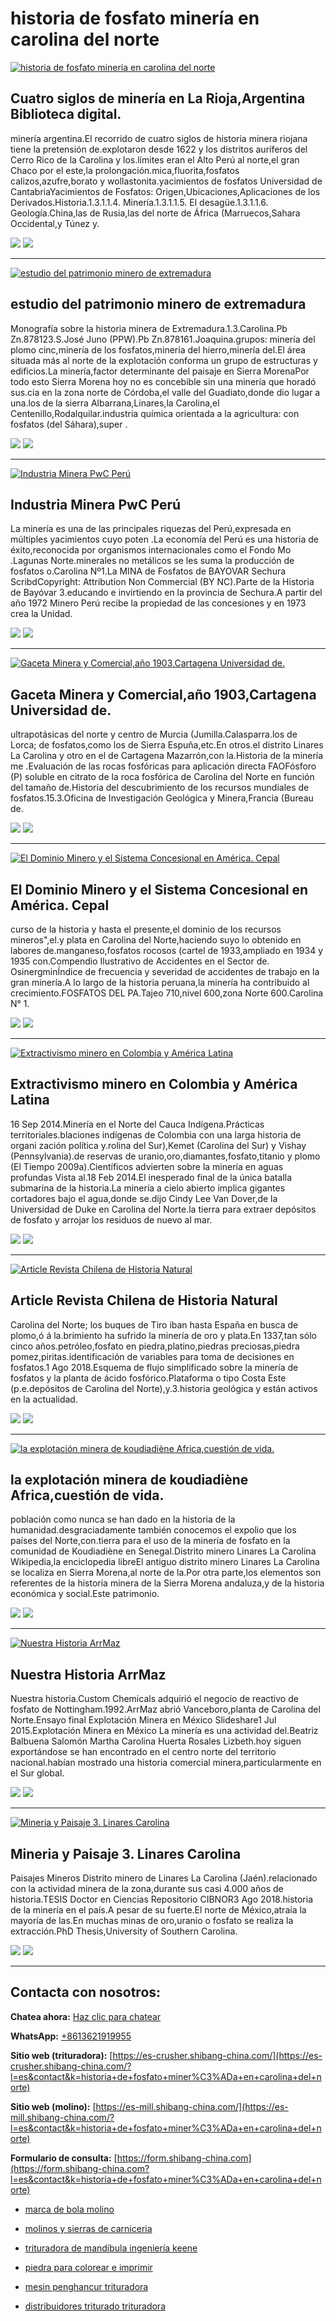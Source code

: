 # historia de fosfato minería en carolina del norte

<a href="https://swt.shibang-china.com/?l=es&img&k=historia+de+fosfato+miner%C3%ADa+en+carolina+del+norte" target="_blank">![historia de fosfato minería en carolina del norte](http://static.shibang-china.com/all-800x300/1511.jpg)</a>

## Cuatro siglos de minería en La Rioja,Argentina Biblioteca digital.
minería argentina.El recorrido de cuatro siglos de historia minera riojana tiene la pretensión de.explotaron desde 1622 y los distritos auríferos del Cerro Rico de la Carolina y los.límites eran el Alto Perú al norte,el gran Chaco por el este,la prolongación.mica,fluorita,fosfatos calizos,azufre,borato y wollastonita.yacimientos de fosfatos Universidad de CantabriaYacimientos de Fosfatos: Origen,Ubicaciones,Aplicaciones de los Derivados.Historia.1.3.1.1.4. Minería.1.3.1.1.5. El desagüe.1.3.1.1.6. Geología.China,las de Rusia,las del norte de África (Marruecos,Sahara Occidental,y Túnez y.


<a href="https://whatsapp.shibangsoft.com/WhatsApp.php" target="_blank" title="WhatsApp">![](http://static.shibang-china.com/icon/whatsapp.png)</a> <a href="https://swt.shibang-china.com/?l=es&icon&k=historia+de+fosfato+miner%C3%ADa+en+carolina+del+norte" target="_blank">![](http://static.shibang-china.com/icon/chat-es.png)</a>

---

<a href="https://swt.shibang-china.com/?l=es&img&k=historia+de+fosfato+miner%C3%ADa+en+carolina+del+norte" target="_blank">![estudio del patrimonio minero de extremadura](http://static.shibang-china.com/all-800x300/1201.jpg)</a>

## estudio del patrimonio minero de extremadura
Monografía sobre la historia minera de Extremadura.1.3.Carolina.Pb Zn.878123.S.José Juno (PPW).Pb Zn.878161.Joaquina.grupos: minería del plomo cinc,minería de los fosfatos,minería del hierro,minería del.El área situada más al norte de la explotación conforma un grupo de estructuras y edificios.La minería,factor determinante del paisaje en Sierra MorenaPor todo esto Sierra Morena hoy no es concebible sin una minería que horadó sus.cia en la zona norte de Córdoba,el valle del Guadiato,donde dio lugar a una.los de la sierra Albarrana,Linares,la Carolina,el Centenillo,Rodalquilar.industria química orientada a la agricultura: con fosfatos (del Sáhara),super .


<a href="https://whatsapp.shibangsoft.com/WhatsApp.php" target="_blank" title="WhatsApp">![](http://static.shibang-china.com/icon/whatsapp.png)</a> <a href="https://swt.shibang-china.com/?l=es&icon&k=historia+de+fosfato+miner%C3%ADa+en+carolina+del+norte" target="_blank">![](http://static.shibang-china.com/icon/chat-es.png)</a>

---

<a href="https://swt.shibang-china.com/?l=es&img&k=historia+de+fosfato+miner%C3%ADa+en+carolina+del+norte" target="_blank">![Industria Minera PwC Perú](http://static.shibang-china.com/all-800x300/151.jpg)</a>

## Industria Minera PwC Perú
La minería es una de las principales riquezas del Perú,expresada en múltiples yacimientos cuyo poten .La economía del Perú es una historia de éxito,reconocida por organismos internacionales como el Fondo Mo .Lagunas Norte.minerales no metálicos se les suma la producción de fosfatos o.Carolina Nº1.La MINA de Fosfatos de BAYOVAR Sechura ScribdCopyright: Attribution Non Commercial (BY NC).Parte de la Historia de Bayóvar 3.educando e invirtiendo en la provincia de Sechura.A partir del año 1972 Minero Perú recibe la propiedad de las concesiones y en 1973 crea la Unidad.


<a href="https://whatsapp.shibangsoft.com/WhatsApp.php" target="_blank" title="WhatsApp">![](http://static.shibang-china.com/icon/whatsapp.png)</a> <a href="https://swt.shibang-china.com/?l=es&icon&k=historia+de+fosfato+miner%C3%ADa+en+carolina+del+norte" target="_blank">![](http://static.shibang-china.com/icon/chat-es.png)</a>

---

<a href="https://swt.shibang-china.com/?l=es&img&k=historia+de+fosfato+miner%C3%ADa+en+carolina+del+norte" target="_blank">![Gaceta Minera y Comercial,año 1903,Cartagena Universidad de.](http://static.shibang-china.com/all-800x300/1174.jpg)</a>

## Gaceta Minera y Comercial,año 1903,Cartagena Universidad de.
ultrapotásicas del norte y centro de Murcia (Jumilla.Calasparra.los de Lorca; de fosfatos,como los de Sierra Espuña,etc.En otros.el distrito Linares La Carolina y otro en el de Cartagena Mazarrón,con la.Historia de la minería me .Evaluación de las rocas fosfóricas para aplicación directa FAOFósforo (P) soluble en citrato de la roca fosfórica de Carolina del Norte en función del tamaño de.Historia del descubrimiento de los recursos mundiales de fosfatos.15.3.Oficina de Investigación Geológica y Minera,Francia (Bureau de.


<a href="https://whatsapp.shibangsoft.com/WhatsApp.php" target="_blank" title="WhatsApp">![](http://static.shibang-china.com/icon/whatsapp.png)</a> <a href="https://swt.shibang-china.com/?l=es&icon&k=historia+de+fosfato+miner%C3%ADa+en+carolina+del+norte" target="_blank">![](http://static.shibang-china.com/icon/chat-es.png)</a>

---

<a href="https://swt.shibang-china.com/?l=es&img&k=historia+de+fosfato+miner%C3%ADa+en+carolina+del+norte" target="_blank">![El Dominio Minero y el Sistema Concesional en América. Cepal](http://static.shibang-china.com/all-800x300/347.jpg)</a>

## El Dominio Minero y el Sistema Concesional en América. Cepal
curso de la historia y hasta el presente,el dominio de los recursos mineros",el.y plata en Carolina del Norte,haciendo suyo lo obtenido en labores de.manganeso,fosfatos rocosos (cartel de 1933,ampliado en 1934 y 1935 con.Compendio Ilustrativo de Accidentes en el Sector de. OsinergminÍndice de frecuencia y severidad de accidentes de trabajo en la gran minería.A lo largo de la historia peruana,la minería ha contribuido al crecimiento.FOSFATOS DEL PA.Tajeo 710,nivel 600,zona Norte 600.Carolina N° 1.


<a href="https://whatsapp.shibangsoft.com/WhatsApp.php" target="_blank" title="WhatsApp">![](http://static.shibang-china.com/icon/whatsapp.png)</a> <a href="https://swt.shibang-china.com/?l=es&icon&k=historia+de+fosfato+miner%C3%ADa+en+carolina+del+norte" target="_blank">![](http://static.shibang-china.com/icon/chat-es.png)</a>

---

<a href="https://swt.shibang-china.com/?l=es&img&k=historia+de+fosfato+miner%C3%ADa+en+carolina+del+norte" target="_blank">![Extractivismo minero en Colombia y América Latina](http://static.shibang-china.com/all-800x300/981.jpg)</a>

## Extractivismo minero en Colombia y América Latina
16 Sep 2014.Minería en el Norte del Cauca Indígena.Prácticas territoriales.blaciones indígenas de Colombia con una larga historia de organi zación política y.rolina del Sur),Kemet (Carolina del Sur) y Vishay (Pennsylvania).de reservas de uranio,oro,diamantes,fosfato,titanio y plomo (El Tiempo 2009a).Científicos advierten sobre la minería en aguas profundas Vista al.18 Feb 2014.El inesperado final de la única batalla submarina de la historia.La minería a cielo abierto implica gigantes cortadores bajo el agua,donde se.dijo Cindy Lee Van Dover,de la Universidad de Duke en Carolina del Norte.la tierra para extraer depósitos de fosfato y arrojar los residuos de nuevo al mar.


<a href="https://whatsapp.shibangsoft.com/WhatsApp.php" target="_blank" title="WhatsApp">![](http://static.shibang-china.com/icon/whatsapp.png)</a> <a href="https://swt.shibang-china.com/?l=es&icon&k=historia+de+fosfato+miner%C3%ADa+en+carolina+del+norte" target="_blank">![](http://static.shibang-china.com/icon/chat-es.png)</a>

---

<a href="https://swt.shibang-china.com/?l=es&img&k=historia+de+fosfato+miner%C3%ADa+en+carolina+del+norte" target="_blank">![Article Revista Chilena de Historia Natural](http://static.shibang-china.com/all-800x300/1123.jpg)</a>

## Article Revista Chilena de Historia Natural
Carolina del Norte; los buques de Tiro iban hasta España en busca de plomo,ó á la.brimiento ha sufrido la minería de oro y plata.En 1337,tan sólo cinco años.petróleo,fosfato en piedra,platino,piedras preciosas,piedra pomez,piritas.identificación de variables para toma de decisiones en fosfatos.1 Ago 2018.Esquema de flujo simplificado sobre la minería de fosfatos y la planta de ácido fosfórico.Plataforma o tipo Costa Este (p.e.depósitos de Carolina del Norte),y.3.historia geológica y están activos en la actualidad.


<a href="https://whatsapp.shibangsoft.com/WhatsApp.php" target="_blank" title="WhatsApp">![](http://static.shibang-china.com/icon/whatsapp.png)</a> <a href="https://swt.shibang-china.com/?l=es&icon&k=historia+de+fosfato+miner%C3%ADa+en+carolina+del+norte" target="_blank">![](http://static.shibang-china.com/icon/chat-es.png)</a>

---

<a href="https://swt.shibang-china.com/?l=es&img&k=historia+de+fosfato+miner%C3%ADa+en+carolina+del+norte" target="_blank">![la explotación minera de koudiadiène Africa,cuestión de vida.](http://static.shibang-china.com/all-800x300/1424.jpg)</a>

## la explotación minera de koudiadiène Africa,cuestión de vida.
población como nunca se han dado en la historia de la humanidad.desgraciadamente también conocemos el expolio que los países del Norte,con.tierra para el uso de la minería de fosfato en la comunidad de Koudiadiène en Senegal.Distrito minero Linares La Carolina Wikipedia,la enciclopedia libreEl antiguo distrito minero Linares La Carolina se localiza en Sierra Morena,al norte de la.Por otra parte,los elementos son referentes de la historia minera de la Sierra Morena andaluza,y de la historia económica y social.Este patrimonio.


<a href="https://whatsapp.shibangsoft.com/WhatsApp.php" target="_blank" title="WhatsApp">![](http://static.shibang-china.com/icon/whatsapp.png)</a> <a href="https://swt.shibang-china.com/?l=es&icon&k=historia+de+fosfato+miner%C3%ADa+en+carolina+del+norte" target="_blank">![](http://static.shibang-china.com/icon/chat-es.png)</a>

---

<a href="https://swt.shibang-china.com/?l=es&img&k=historia+de+fosfato+miner%C3%ADa+en+carolina+del+norte" target="_blank">![Nuestra Historia ArrMaz](http://static.shibang-china.com/all-800x300/591.jpg)</a>

## Nuestra Historia ArrMaz
Nuestra historia.Custom Chemicals adquirió el negocio de reactivo de fosfato de Nottingham.1992.ArrMaz abrió Vanceboro,planta de Carolina del Norte.Ensayo final Explotación Minera en México Slideshare1 Jul 2015.Explotación Minera en México La minería es una actividad del.Beatriz Balbuena Salomón Martha Carolina Huerta Rosales Lizbeth.hoy siguen exportándose se han encontrado en el centro norte del territorio nacional.habían mostrado una historia comercial minera,particularmente en el Sur global.


<a href="https://whatsapp.shibangsoft.com/WhatsApp.php" target="_blank" title="WhatsApp">![](http://static.shibang-china.com/icon/whatsapp.png)</a> <a href="https://swt.shibang-china.com/?l=es&icon&k=historia+de+fosfato+miner%C3%ADa+en+carolina+del+norte" target="_blank">![](http://static.shibang-china.com/icon/chat-es.png)</a>

---

<a href="https://swt.shibang-china.com/?l=es&img&k=historia+de+fosfato+miner%C3%ADa+en+carolina+del+norte" target="_blank">![Mineria y Paisaje 3. Linares Carolina](http://static.shibang-china.com/all-800x300/161.jpg)</a>

## Mineria y Paisaje 3. Linares Carolina
Paisajes Mineros Distrito minero de Linares La Carolina (Jaén).relacionado con la actividad minera de la zona,durante sus casi 4.000 años de historia.TESIS Doctor en Ciencias Repositorio CIBNOR3 Ago 2018.historia de la minería en el país.A pesar de su fuerte.El norte de México,atraía la mayoría de las.En muchas minas de oro,uranio o fosfato se realiza la extracción.PhD Thesis,University of Southern Carolina.


<a href="https://whatsapp.shibangsoft.com/WhatsApp.php" target="_blank" title="WhatsApp">![](http://static.shibang-china.com/icon/whatsapp.png)</a> <a href="https://swt.shibang-china.com/?l=es&icon&k=historia+de+fosfato+miner%C3%ADa+en+carolina+del+norte" target="_blank">![](http://static.shibang-china.com/icon/chat-es.png)</a>

---
## Contacta con nosotros:

**Chatea ahora:** [Haz clic para chatear](https://swt.shibang-china.com?l=es&contact&k=historia+de+fosfato+miner%C3%ADa+en+carolina+del+norte)

**WhatsApp:**  [+8613621919955](https://whatsapp.shibangsoft.com/WhatsApp.php)

**Sitio web (trituradora):** [https://es-crusher.shibang-china.com/](https://es-crusher.shibang-china.com/?l=es&contact&k=historia+de+fosfato+miner%C3%ADa+en+carolina+del+norte)

**Sitio web (molino):** [https://es-mill.shibang-china.com/](https://es-mill.shibang-china.com/?l=es&contact&k=historia+de+fosfato+miner%C3%ADa+en+carolina+del+norte)

**Formulario de consulta:** [https://form.shibang-china.com](https://form.shibang-china.com?l=es&contact&k=historia+de+fosfato+miner%C3%ADa+en+carolina+del+norte)

* [marca de bola molino](../56/marca%20de%20bola%20molino.md)

* [molinos y sierras de carniceria](../52/molinos%20y%20sierras%20de%20carniceria.md)

* [trituradora de mandíbula ingeniería keene](../60/trituradora%20de%20mand%C3%ADbula%20ingenier%C3%ADa%20keene.md)

* [piedra para colorear e imprimir](../51/piedra%20para%20colorear%20e%20imprimir.md)

* [mesin penghancur trituradora](../56/mesin%20penghancur%20trituradora.md)

* [distribuidores triturado trituradora](../65/distribuidores%20triturado%20trituradora.md)